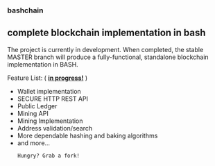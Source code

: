 ### bashchain
## complete blockchain implementation in bash

<p>The project is currently in development. When completed, the stable MASTER branch 
will produce a fully-functional, standalone blockchain implementation in BASH.</p>

Feature List: ( **[in progress!](#)** )
<ul>
   <li> Wallet implementation</li>
   <li> SECURE HTTP REST API</li>
   <li> Public Ledger</li>
   <li> Mining API</li>
   <li> Mining Implementation</li>
   <li> Address validation/search</li>
   <li> More dependable hashing and baking algorithms</li>
   <li> and more...</li>
   </lu>
    
    Hungry? Grab a fork!
    
